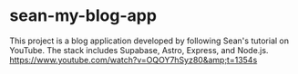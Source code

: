 # sean-my-blog-app
This project is a blog application developed by following Sean's tutorial on YouTube. The stack includes Supabase, Astro, Express, and Node.js.
https://www.youtube.com/watch?v=OQOY7hSyz80&amp;t=1354s
